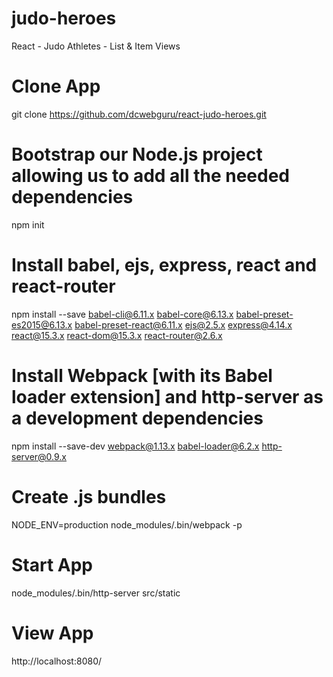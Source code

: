 # judo-heroes
React - Judo Athletes - List &amp; Item Views

# Clone App
git clone https://github.com/dcwebguru/react-judo-heroes.git

# Bootstrap our Node.js project allowing us to add all the needed dependencies
npm init
	
# Install babel, ejs, express, react and react-router
npm install --save babel-cli@6.11.x babel-core@6.13.x babel-preset-es2015@6.13.x babel-preset-react@6.11.x ejs@2.5.x express@4.14.x react@15.3.x react-dom@15.3.x react-router@2.6.x

# Install Webpack [with its Babel loader extension] and http-server as a development dependencies
npm install --save-dev webpack@1.13.x babel-loader@6.2.x http-server@0.9.x

# Create .js bundles
NODE_ENV=production node_modules/.bin/webpack -p

# Start App
node_modules/.bin/http-server src/static

# View App
http://localhost:8080/
